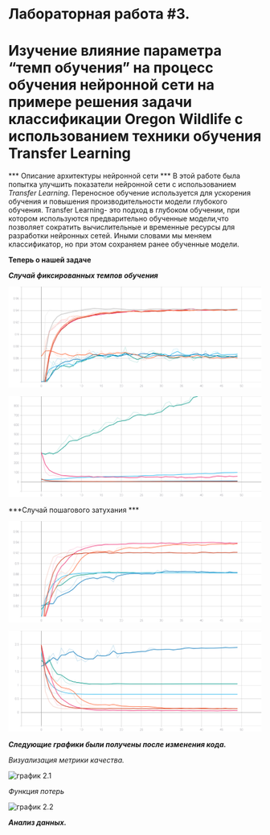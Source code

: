 # Лабораторная работа #3.
# Изучение влияние параметра “темп обучения” на процесс обучения нейронной сети на примере решения задачи классификации Oregon Wildlife с использованием техники обучения Transfer Learning  #

 *** Описание архитектуры нейронной сети ***
В этой работе была попытка улучшить показатели нейронной сети с использованием *Transfer Learning*. Переносное обучение используется для ускорения обучения и повышения производительности модели глубокого обучения. Transfer Learning- это подход в глубоком обучении, при котором используются предварительно обученные модели,что позволяет сократить вычислительные и временные ресурсы для разработки нейронных сетей. Иными словами мы меняем классификатор, но при этом сохраняем ранее обученные модели.

  
  **Теперь о нашей задаче**


  ***Случай фиксированных темпов обучения***
  
  ![график 1.1](https://github.com/YurchenokMaxim/lab3/blob/main/epoch_categorical_accuracyp.svg)
  
  ![график 1.2](https://github.com/YurchenokMaxim/lab3/blob/main/epoch_lossp.svg)
  
  
  ***Случай пошагового затухания ***
  
    
  ![график 2.1](https://github.com/YurchenokMaxim/lab3/blob/main/epoch_categorical_accuracystep.svg)
  
  ![график 2.2](https://github.com/YurchenokMaxim/lab3/blob/main/epoch_lossstep.svg)
  

  
  ***Следующие графики были получены после изменения кода.***

  
  *Визуализация метрики качества.*
   
  ![график 2.1]()
  
  *Функция потерь*
   
  ![график 2.2]()
  
  
  
  ***Анализ данных.***
